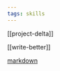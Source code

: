```yaml
---
tags: skills
---
```


[[project-delta]]

[[write-better]]

[markdown](https://commonmark.org/help/)

